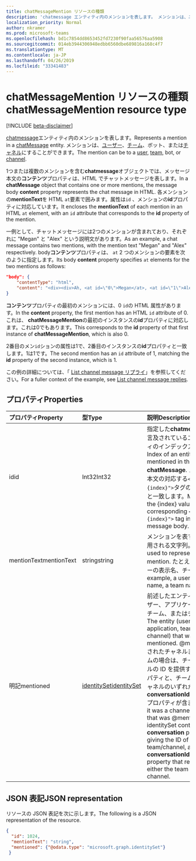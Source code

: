 ```yaml
---
title: chatMessageMention リソースの種類
description: 'chatmessage エンティティ内のメンションを表します。 メンションは、ユーザー、チーム、ボット、またはチャネルにすることができます。 '
localization_priority: Normal
author: nkramer
ms.prod: microsoft-teams
ms.openlocfilehash: bd1c7854dd8653452fd7230f90faa56576aa5908
ms.sourcegitcommit: 014eb3944306948edbb6560dbe689816a168c4f7
ms.translationtype: MT
ms.contentlocale: ja-JP
ms.lasthandoff: 04/26/2019
ms.locfileid: "33341483"
---
```

# <a name="chatmessagemention-resource-type"></a><span data-ttu-id="92a88-104">chatMessageMention リソースの種類</span><span class="sxs-lookup"><span data-stu-id="92a88-104">chatMessageMention resource type</span></span>

[!INCLUDE [beta-disclaimer](../../includes/beta-disclaimer.md)]

<span data-ttu-id="92a88-105">[chatmessage](chatmessage.md)エンティティ内のメンションを表します。</span><span class="sxs-lookup"><span data-stu-id="92a88-105">Represents a mention in a [chatMessage](chatmessage.md) entity.</span></span> <span data-ttu-id="92a88-106">メンションは、[ユーザー](user.md)、[チーム](team.md)、ボット、または[チャネル](channel.md)にすることができます。</span><span class="sxs-lookup"><span data-stu-id="92a88-106">The mention can be to a [user](user.md), [team](team.md), bot, or [channel](channel.md).</span></span> 

<span data-ttu-id="92a88-107">1つまたは複数のメンションを含む**chatmessage**オブジェクトでは、メッセージ本文の**コンテンツ**プロパティは、HTML でチャットメッセージを表します。</span><span class="sxs-lookup"><span data-stu-id="92a88-107">In a **chatMessage** object that contains one or more mentions, the message body **content** property represents the chat message in HTML.</span></span> <span data-ttu-id="92a88-108">各メンションの**mentionText**を HTML `at`要素で囲みます。属性は`id` 、メンションの**id**プロパティに対応しています。</span><span class="sxs-lookup"><span data-stu-id="92a88-108">It encloses the **mentionText** of each mention in an HTML `at` element, with an `id` attribute that corresponds to the **id** property of the mention.</span></span>

<span data-ttu-id="92a88-109">一例として、チャットメッセージには2つのメンションが含まれており、それぞれに "Megan" と "Alex" という説明文があります。</span><span class="sxs-lookup"><span data-stu-id="92a88-109">As an example, a chat message contains two mentions, with the mention text "Megan" and "Alex" respectively.</span></span> <span data-ttu-id="92a88-110">body**コンテンツ**プロパティは、 `at` 2 つのメンションの要素を次のように指定します。</span><span class="sxs-lookup"><span data-stu-id="92a88-110">Its body **content** property specifies `at` elements for the two mentions as follows:</span></span>

``` json
"body": {
    "contentType": "html",
    "content": "<div><div>Ah, <at id=\"0\">Megan</at>, <at id=\"1\">Alex</at>, I saw them in a separate folder. Thanks!</div>\n</div>"
}
```

<span data-ttu-id="92a88-111">**コンテンツ**プロパティの最初のメンションには、0 `id`の HTML 属性があります。</span><span class="sxs-lookup"><span data-stu-id="92a88-111">In the **content** property, the first mention has an HTML `id` attribute of 0.</span></span> <span data-ttu-id="92a88-112">これは、 **chatMessageMention**の最初のインスタンスの**id**プロパティに対応します。これは0でもあります。</span><span class="sxs-lookup"><span data-stu-id="92a88-112">This corresponds to the **id** property of that first instance of **chatMessageMention**, which is also 0.</span></span>

<span data-ttu-id="92a88-113">2番目のメン`id`ションの属性は1で、2番目のインスタンスの**id**プロパティと一致します。1は1です。</span><span class="sxs-lookup"><span data-stu-id="92a88-113">The second mention has an `id` attribute of 1, matching the **id** property of the second instance, which is 1.</span></span>

<span data-ttu-id="92a88-114">この例の詳細については、「 [List channel message リプライ](../api/channel-list-messagereplies.md#example)」を参照してください。</span><span class="sxs-lookup"><span data-stu-id="92a88-114">For a fuller context of the example, see [List channel message replies](../api/channel-list-messagereplies.md#example).</span></span>

## <a name="properties"></a><span data-ttu-id="92a88-115">プロパティ</span><span class="sxs-lookup"><span data-stu-id="92a88-115">Properties</span></span>
| <span data-ttu-id="92a88-116">プロパティ</span><span class="sxs-lookup"><span data-stu-id="92a88-116">Property</span></span>     | <span data-ttu-id="92a88-117">型</span><span class="sxs-lookup"><span data-stu-id="92a88-117">Type</span></span>   |<span data-ttu-id="92a88-118">説明</span><span class="sxs-lookup"><span data-stu-id="92a88-118">Description</span></span>|
|:---------------|:--------|:----------|
|<span data-ttu-id="92a88-119">id</span><span class="sxs-lookup"><span data-stu-id="92a88-119">id</span></span>|<span data-ttu-id="92a88-120">Int32</span><span class="sxs-lookup"><span data-stu-id="92a88-120">Int32</span></span>|<span data-ttu-id="92a88-121">指定した**chatmessage**で言及されているエンティティのインデックスです。</span><span class="sxs-lookup"><span data-stu-id="92a88-121">Index of an entity being mentioned in the specified **chatMessage**.</span></span> <span data-ttu-id="92a88-122">メッセージ本文の対応する`<at id="{index}">`タグの {index} 値と一致します。</span><span class="sxs-lookup"><span data-stu-id="92a88-122">Matches the {index} value in the corresponding `<at id="{index}">` tag in the message body.</span></span>|
|<span data-ttu-id="92a88-123">mentionText</span><span class="sxs-lookup"><span data-stu-id="92a88-123">mentionText</span></span>|<span data-ttu-id="92a88-124">string</span><span class="sxs-lookup"><span data-stu-id="92a88-124">string</span></span>|<span data-ttu-id="92a88-125">メンションを表すために使用される文字列。</span><span class="sxs-lookup"><span data-stu-id="92a88-125">String used to represent the mention.</span></span> <span data-ttu-id="92a88-126">たとえば、ユーザーの表示名、チーム名。</span><span class="sxs-lookup"><span data-stu-id="92a88-126">For example, a user's display name, a team name.</span></span>|
|<span data-ttu-id="92a88-127">明記</span><span class="sxs-lookup"><span data-stu-id="92a88-127">mentioned</span></span>|[<span data-ttu-id="92a88-128">identitySet</span><span class="sxs-lookup"><span data-stu-id="92a88-128">identitySet</span></span>](identityset.md)|<span data-ttu-id="92a88-129">前述したエンティティ (ユーザー、アプリケーション、チーム、またはチャネル)。</span><span class="sxs-lookup"><span data-stu-id="92a88-129">The entity (user, application, team, or channel) that was mentioned.</span></span>  <span data-ttu-id="92a88-130">@mentioned されたチャネルまたはチームの場合は、チーム/チャネルの ID を提供する**会話**プロパティと、チームまたはチャネルのいずれかを表す**conversationIdentityType**プロパティが含まれます。</span><span class="sxs-lookup"><span data-stu-id="92a88-130">If it was a channel or team that was @mentioned, the identitySet contains a **conversation** property giving the ID of the team/channel, and a **conversationIdentityType** property that represents either the team or channel.</span></span>|


## <a name="json-representation"></a><span data-ttu-id="92a88-131">JSON 表記</span><span class="sxs-lookup"><span data-stu-id="92a88-131">JSON representation</span></span>

<span data-ttu-id="92a88-132">リソースの JSON 表記を次に示します。</span><span class="sxs-lookup"><span data-stu-id="92a88-132">The following is a JSON representation of the resource.</span></span>

<!-- {
  "blockType": "resource",
  "baseType": "microsoft.graph.entity",
  "@odata.type": "microsoft.graph.chatMessageMention"
}-->

```json
{
  "id": 1024,
  "mentionText": "string",
  "mentioned": {"@odata.type": "microsoft.graph.identitySet"}
 }

```

<!-- uuid: 8fcb5dbc-d5aa-4681-8e31-b001d5168d79
2015-10-25 14:57:30 UTC -->
<!--
{
  "type": "#page.annotation",
  "description": "chat mention resource",
  "keywords": "",
  "section": "documentation",
  "tocPath": "",
  "suppressions": []
}
-->
